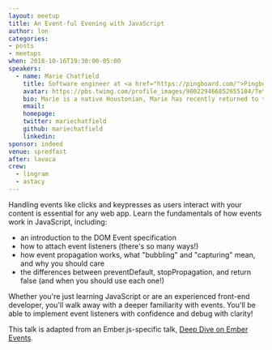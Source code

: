 ```yaml
---
layout: meetup
title: An Event-ful Evening with JavaScript
author: lon
categories:
- posts
- meetups
when: 2018-10-16T19:30:00-05:00
speakers:
  - name: Marie Chatfield
    title: Software engineer at <a href="https://pingboard.com/">Pingboard</a>
    avatar: https://pbs.twimg.com/profile_images/900229466852655104/TeYmhngm_400x400.jpg
    bio: Marie is a native Houstonian, Marie has recently returned to the homeland after a three-year stint in San Francisco, where she consistently got into arguments by insisting that tacos are superior in every way to burritos. Marie is passionate about creating inclusive spaces, building empathetic and elegant software, learning new things, and turning herself into emojis and cardboard cutouts.
    email:
    homepage:
    twitter: mariechatfield
    github: mariechatfield
    linkedin:
sponsor: indeed
venue: spredfast
after: lavaca
crew:
  - lingram
  - astacy
---
```


Handling events like clicks and keypresses as users interact with your content is essential for any web app. Learn the fundamentals of how events work in JavaScript, including:

* an introduction to the DOM Event specification
* how to attach event listeners (there's so many ways!)
* how event propagation works, what "bubbling" and "capturing" mean, and why you should care
* the differences between preventDefault, stopPropagation, and return false (and when you should use each one!)

Whether you're just learning JavaScript or are an experienced front-end developer, you'll walk away with a deeper familiarity with events. You'll be able to implement event listeners with confidence and debug with clarity!

This talk is adapted from an Ember.js-specific talk, [Deep Dive on Ember Events](http://mariechatfield.com/talks/#deep-dive-on-ember-events).

